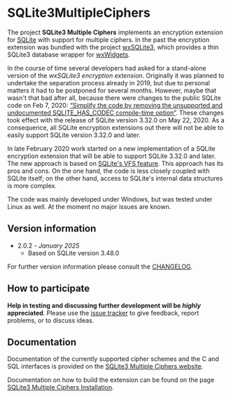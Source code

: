 # SQLite3MultipleCiphers

The project **SQLite3 Multiple Ciphers** implements an encryption extension for [SQLite](https://www.sqlite.org) with support for multiple ciphers. In the past the encryption extension was bundled with the project [wxSQLite3](https://github.com/utelle/wxsqlite3), which provides a thin SQLite3 database wrapper for [wxWidgets](https://www.wxwidgets.org/).

In the course of time several developers had asked for a stand-alone version of the _wxSQLite3 encryption extension_. Originally it was planned to undertake the separation process already in 2019, but due to personal matters it had to be postponed for several months. However, maybe that wasn't that bad after all, because there were changes to the public SQLite code on Feb 7, 2020: [“Simplify the code by removing the unsupported and undocumented SQLITE_HAS_CODEC compile-time option”](https://www.sqlite.org/src/timeline?c=5a877221ce90e752). These changes took effect with the release of SQLite version 3.32.0 on May 22, 2020. As a consequence, all SQLite encryption extensions out there will not be able to easily support SQLite version 3.32.0 and later.

In late February 2020 work started on a new implementation of a SQLite encryption extension that will be able to support SQLite 3.32.0 and later. The new approach is based on [SQLite's VFS feature](https://www.sqlite.org/vfs.html). This approach has its pros and cons. On the one hand, the code is less closely coupled with SQLite itself; on the other hand, access to SQLite's internal data structures is more complex.

The code was mainly developed under Windows, but was tested under Linux as well. At the moment no major issues are known.

## Version information

* 2.0.2 - *January 2025*
  - Based on SQLite version 3.48.0

For further version information please consult the [CHANGELOG](CHANGELOG.md).

## How to participate

**Help in testing and discussing further development will be _highly_ appreciated**. Please use the [issue tracker](https://github.com/utelle/SQLite3MultipleCiphers/issues) to give feedback, report problems, or to discuss ideas.

## Documentation

Documentation of the currently supported cipher schemes and the C and SQL interfaces is provided on the [SQLite3 Multiple Ciphers website](https://utelle.github.io/SQLite3MultipleCiphers/).

Documentation on how to build the extension can be found on the page [SQLite3 Multiple Ciphers Installation](https://utelle.github.io/SQLite3MultipleCiphers/docs/installation/install_overview/).
